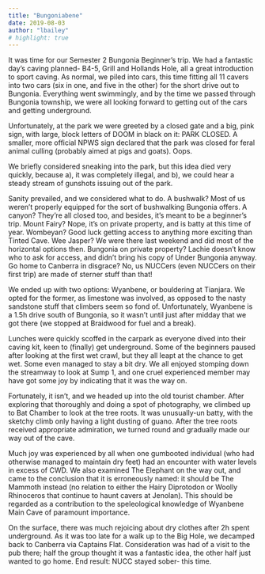 ```yaml
---
title: "Bungoniabene"
date: 2019-08-03
author: "lbailey"
# highlight: true
---
```

It was time for our Semester 2 Bungonia Beginner’s trip. We had a fantastic day’s caving planned- B4-5, Grill and Hollands Hole, all a great introduction to sport caving. As normal, we piled into cars, this time fitting all 11 cavers into two cars (six in one, and five in the other) for the short drive out to Bungonia. Everything went swimmingly, and by the time we passed through Bungonia township, we were all looking forward to getting out of the cars and getting underground.

Unfortunately, at the park we were greeted by a closed gate and a big, pink sign, with large, block letters of DOOM in black on it: PARK CLOSED. A smaller, more official NPWS sign declared that the park was closed for feral animal culling (probably aimed at pigs and goats). Oops.

We briefly considered sneaking into the park, but this idea died very quickly, because a), it was completely illegal, and b), we could hear a steady stream of gunshots issuing out of the park.

Sanity prevailed, and we considered what to do. A bushwalk? Most of us weren’t properly equipped for the sort of bushwalking Bungonia offers. A canyon? They’re all closed too, and besides, it’s meant to be a beginner’s trip. Mount Fairy? Nope, it’s on private property, and is batty at this time of year. Wombeyan? Good luck getting access to anything more exciting than Tinted Cave. Wee Jasper? We were there last weekend and did most of the horizontal options then. Bungonia on private property? Lachie doesn’t know who to ask for access, and didn’t bring his copy of Under Bungonia anyway. Go home to Canberra in disgrace? No, us NUCCers (even NUCCers on their first trip) are made of sterner stuff than that!

We ended up with two options: Wyanbene, or bouldering at Tianjara. We opted for the former, as limestone was involved, as opposed to the nasty sandstone stuff that climbers seem so fond of. Unfortunately, Wyanbene is a 1.5h drive south of Bungonia, so it wasn’t until just after midday that we got there (we stopped at Braidwood for fuel and a break).

Lunches were quickly scoffed in the carpark as everyone dived into their caving kit, keen to (finally) get underground. Some of the beginners paused after looking at the first wet crawl, but they all leapt at the chance to get wet. Some even managed to stay a bit dry. We all enjoyed stomping down the streamway to look at Sump 1, and one cruel experienced member may have got some joy by indicating that it was the way on.

Fortunately, it isn’t, and we headed up into the old tourist chamber. After exploring that thoroughly and doing a spot of photography, we climbed up to Bat Chamber to look at the tree roots. It was unusually-un batty, with the sketchy climb only having a light dusting of guano. After the tree roots received appropriate admiration, we turned round and gradually made our way out of the cave.

Much joy was experienced by all when one gumbooted individual (who had otherwise managed to maintain dry feet) had an encounter with water levels in excess of CWD. We also examined The Elephant on the way out, and came to the conclusion that it is erroneously named: it should be The Mammoth instead (no relation to either the Hairy Diprotodon or Woolly Rhinoceros that continue to haunt cavers at Jenolan). This should be regarded as a contribution to the speleological knowledge of Wyanbene Main Cave of paramount importance.

On the surface, there was much rejoicing about dry clothes after 2h spent underground. As it was too late for a walk up to the Big Hole, we decamped back to Canberra via Captains Flat. Consideration was had of a visit to the pub there; half the group thought it was a fantastic idea, the other half just wanted to go home. End result: NUCC stayed sober- this time.